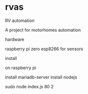 # rvas
RV automation

A project for motorhomes automation

hardware

raspberry pi zero
esp8266 for sensors

install

on raspberry pi 

install mariadb-server
install nodejs

sudo node index.js 80 2

